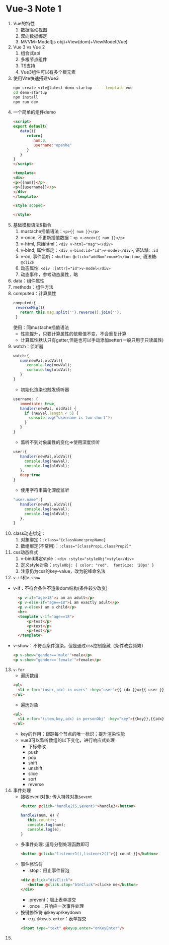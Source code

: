 # Vue-3 Note 1
1. Vue的特性
   1. 数据驱动视图
   2. 双向数据绑定
   3. MVVM=Model(js obj)+View(dom)+ViewModel(Vue)
2. Vue 3 vs Vue 2
   1. 组合式api
   2. 多根节点组件
   3. TS支持
   4. Vue3组件可以有多个根元素
3. 使用Vite快速搭建Vue3
   ```bash
   npm create vite@latest demo-startup -- --template vue
   cd demo-startup
   npm install
   npm run dev
   ```
4. 一个简单的组件demo
   ```html
   <script>
   export default{
      data(){
         return{
            num:0,
            username:"openhe"
         }
      }
   }
   </script>

   <template>
   <div>
   <p>{{num}}</p>
   <p>{{username}}</p>
   </div>
   </template>

   <style scoped>

   </style>

   ```
5. 基础模板语法&指令
   1. mustache插值语法：`<p>{{ num }}</p>`
   2. v-once, 不更新插值数据：`<p v-once>{{ num }}</p>`
   3. v-html, 原始html：`<div v-html="msg"></div>`
   4. v-bind, 属性绑定：`<div v-bind:id="id">v-model</div>`, 语法糖: `:id`
   5. v-on, 事件监听：`<button @click="addNum">num+1</button>`, 语法糖: `@click`
   6. 动态属性: `<div :[attr]="id">v-model</div>`
   7. 动态事件，参考动态属性，略
6. data：组件属性
7. methods：组件方法
8. computed：计算属性
   ```javascript
   computed:{
    reverseMsg(){
      return this.msg.split('').reverse().join('');
    }
   ```
   使用：同mustache插值语法
   * 性能提升，只要计算属性的依赖值不变，不会重复计算
   * 计算属性默认只有getter,但是也可以手动添加setter(一般只用于只读属性)
9. watch：侦听器
   ```js
   watch:{
      num(newVal,oldVal){
         console.log(newVal);
         console.log(oldVal);
      }
   }
   ```
   * 初始化渲染也触发侦听器
   ```js
   username: {
      immediate: true,
      handler(newVal, oldVal) {
        if (newVal.length < 5) {
          console.log("username is too short");
        }
      }
   }
   ``` 
   * 监听不到对象属性的变化=>使用深度侦听
   ```js
   user:{
      handler(newVal,oldVal){
        console.log(newVal);
        console.log(oldVal);
      },
      deep:true
   }
   ``` 
   * 使用字符串简化深度监听
   ```js
   "user.name":{
      handler(newVal,oldVal){
        console.log(newVal);
        console.log(oldVal);
      },
   }
   ``` 
10. class动态绑定：
    1. 对象绑定：`:class="{className:propName}`
    2. 数组绑定(不常用)：`:class="[classProp1,classProp2]"`
11. css动态样式
    1. v-bind绑定style：`<div :style="styleObj">style</div>`
    2. 定义style对象：`styleObj: {
               color: "red", 
                fontSize: '20px'
            }`
    3. 注意仍为css的key-value，改为驼峰命名法        
12. `v-if`和`v-show`
   * v-if：不符合条件不渲染dom结构(条件较少改变)
      ```html
        <p v-if="age>18">i am an adult</p>
        <p v-else-if="age==18">i am exactly adult</p>
        <p v-else>i am a child</p>
        <hr>
        <template v-if="age==18">
            <p>test</p>
            <p>test</p>
            <p>test</p>
        </template>
      ```    
   * v-show：不符合条件渲染，但是通过css控制隐藏（条件改变频繁）
      ```html
      <p v-show="gender=='male'">male</p>
      <p v-show="gender=='female'">female</p>
      ```    
13. `v-for`
    * 遍历数组
    ```html
    <ul>
      <li v-for="(user,idx) in users" :key="user">{{ idx }}=>{{ user }}</li>
    </ul>
    ``` 
    * 遍历对象
    ```html
    <ul>
      <li v-for="(item,key,idx) in personObj" :key="key">{{key}},{{idx}}=>{{item}}</li>
    </ul>
    ``` 
    * key的作用：跟踪每个节点的唯一标识；提升渲染性能 
    * vue3可以监听数组的以下变化，进行响应式处理
      * 下标修改
      * push
      * pop
      * shift
      * unshift
      * slice
      * sort
      * reverse
14. 事件处理
    * 接收event对象: 传入特殊对象`$event`
      ```html
      <button @click="handle2(5,$event)">handle3</button>
      ``` 
      ```js
      handle2(num, e) {
         this.count++;
         console.log(num);
         console.log(e);
      }
      ```
    * 多事件处理: 逗号分割处理函数即可
      ```html
      <button @click="listener1(),listener2()">{{ count }}</button>
      ```     
    * 事件修饰符
      * .stop：阻止事件冒泡
      ```html
      <div @click="divClick">
         <button @click.stop="btnClick">clicke me</button>
      </div>
      ``` 
      * .prevent：阻止表单提交
      * .once：只响应一次事件处理
    * 按键修饰符 @keyup/keydown
      * e.g. `@keyup.enter`：表单提交
      ```html
      <input type="text" @keyup.enter="onKeyEnter"/>
      ``` 
15. 
